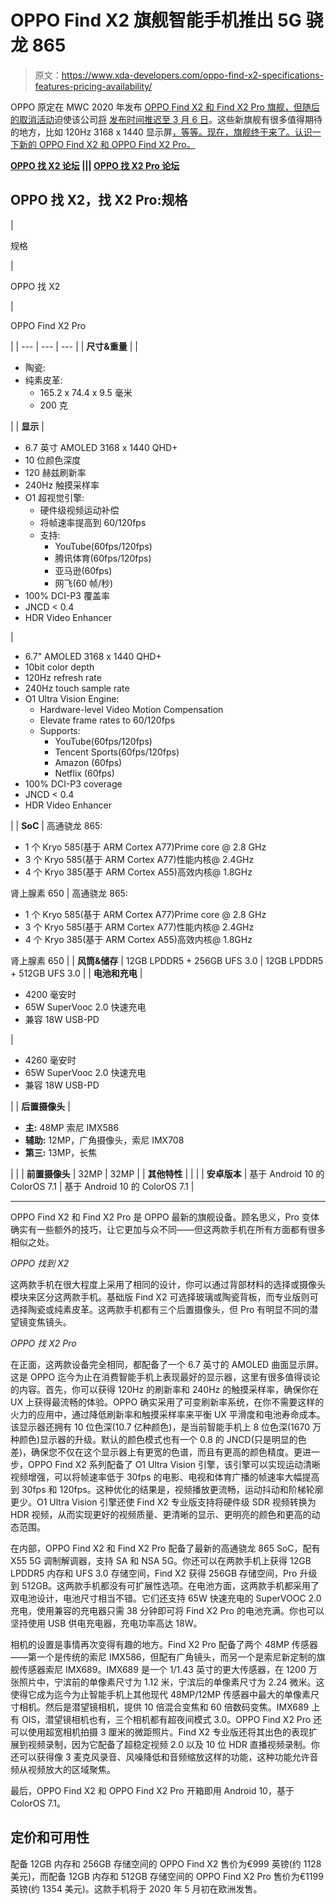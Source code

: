# OPPO Find X2 旗舰智能手机推出 5G 骁龙 865

> 原文：<https://www.xda-developers.com/oppo-find-x2-specifications-features-pricing-availability/>

OPPO 原定在 MWC 2020 年发布 [OPPO Find X2 和 Find X2 Pro 旗舰，但随后的](https://www.xda-developers.com/oppo-find-x2-sony-image-sensor-snapdragon-865/)[取消活动](https://www.xda-developers.com/mwc-2020-cancelled/)迫使该公司[将](https://www.xda-developers.com/oppo-find-x2-xiaomi-mi-10-realme-x50-pro-launch-changes/) [发布时间推迟至 3 月 6 日](https://www.xda-developers.com/oppo-find-x2-launch-march-6/)。这些新旗舰有很多值得期待的地方，比如 120Hz 3168 x 1440 显示屏[，等等。现在，旗舰终于来了。认识一下新的 OPPO Find X2 和 OPPO Find X2 Pro。](https://www.xda-developers.com/oppo-find-x2-support-120hz-refresh-rate-3k-resolution/)

**[OPPO 找 X2 论坛](https://forum.xda-developers.com/oppo-find-x2) ||| [OPPO 找 X2 Pro 论坛](https://forum.xda-developers.com/find-x2-pro)**

## OPPO 找 X2，找 X2 Pro:规格

| 

规格

 | 

OPPO 找 X2

 | 

OPPO Find X2 Pro

 |
| --- | --- | --- |
| **尺寸&重量** |  | 

*   陶瓷:
*   纯素皮革:
    *   165.2 x 74.4 x 9.5 毫米
    *   200 克

 |
| **显示** | 

*   6.7 英寸 AMOLED 3168 x 1440 QHD+
*   10 位颜色深度
*   120 赫兹刷新率
*   240Hz 触摸采样率
*   O1 超视觉引擎:
    *   硬件级视频运动补偿
    *   将帧速率提高到 60/120fps
    *   支持:
        *   YouTube(60fps/120fps)
        *   腾讯体育(60fps/120fps)
        *   亚马逊(60fps)
        *   网飞(60 帧/秒)
*   100% DCI-P3 覆盖率
*   JNCD < 0.4
*   HDR Video Enhancer

 | 

*   6.7" AMOLED 3168 x 1440 QHD+
*   10bit color depth
*   120Hz refresh rate
*   240Hz touch sample rate
*   O1 Ultra Vision Engine:
    *   Hardware-level Video Motion Compensation
    *   Elevate frame rates to 60/120fps
    *   Supports:
        *   YouTube(60fps/120fps)
        *   Tencent Sports(60fps/120fps)
        *   Amazon (60fps)
        *   Netflix (60fps)
*   100% DCI-P3 coverage
*   JNCD < 0.4
*   HDR Video Enhancer

 |
| **SoC** | 高通骁龙 865:

*   1 个 Kryo 585(基于 ARM Cortex A77)Prime core @ 2.8 GHz
*   3 个 Kryo 585(基于 ARM Cortex A77)性能内核@ 2.4GHz
*   4 个 Kryo 385(基于 ARM Cortex A55)高效内核@ 1.8GHz

肾上腺素 650 | 高通骁龙 865:

*   1 个 Kryo 585(基于 ARM Cortex A77)Prime core @ 2.8 GHz
*   3 个 Kryo 585(基于 ARM Cortex A77)性能内核@ 2.4GHz
*   4 个 Kryo 385(基于 ARM Cortex A55)高效内核@ 1.8GHz

肾上腺素 650 |
| **风筒&储存** | 12GB LPDDR5 + 256GB UFS 3.0 | 12GB LPDDR5 + 512GB UFS 3.0 |
| **电池和充电** | 

*   4200 毫安时
*   65W SuperVooc 2.0 快速充电
*   兼容 18W USB-PD

 | 

*   4260 毫安时
*   65W SuperVooc 2.0 快速充电
*   兼容 18W USB-PD

 |
| **后置摄像头** | 

*   **主:** 48MP 索尼 IMX586
*   **辅助:** 12MP，广角摄像头，索尼 IMX708
*   **第三:** 13MP，长焦

 |  |
| **前置摄像头** | 32MP | 32MP |
| **其他特性** |  |  |
| **安卓版本** | 基于 Android 10 的 ColorOS 7.1 | 基于 Android 10 的 ColorOS 7.1 |

* * *

OPPO Find X2 和 Find X2 Pro 是 OPPO 最新的旗舰设备。顾名思义，Pro 变体确实有一些额外的技巧，让它更加与众不同——但这两款手机在所有方面都有很多相似之处。

*OPPO 找到 X2*

这两款手机在很大程度上采用了相同的设计，你可以通过背部材料的选择或摄像头模块来区分这两款手机。基础版 Find X2 可选择玻璃或陶瓷背板，而专业版则可选择陶瓷或纯素皮革。这两款手机都有三个后置摄像头，但 Pro 有明显不同的潜望镜变焦镜头。

*OPPO 找 X2 Pro*

在正面，这两款设备完全相同，都配备了一个 6.7 英寸的 AMOLED 曲面显示屏。这是 OPPO 迄今为止在消费智能手机上表现最好的显示器，这里有很多值得谈论的内容。首先，你可以获得 120Hz 的刷新率和 240Hz 的触摸采样率，确保你在 UX 上获得最流畅的体验。OPPO 确实采用了可变刷新率系统，在你不需要这样的火力的应用中，通过降低刷新率和触摸采样率来平衡 UX 平滑度和电池寿命成本。该显示器还拥有 10 位色深(10.7 亿种颜色)，是当前智能手机上 8 位色深(1670 万种颜色)显示器的升级。默认的颜色模式也有一个 0.8 的 JNCD(只是明显的色差)，确保您不仅在这个显示器上有更宽的色谱，而且有更高的颜色精度。更进一步，OPPO Find X2 系列配备了 O1 Ultra Vision 引擎，该引擎可以实现运动清晰视频增强，可以将帧速率低于 30fps 的电影、电视和体育广播的帧速率大幅提高到 30fps 和 120fps。这种优化的结果是，视频播放更流畅，运动抖动和阶梯轮廓更少。O1 Ultra Vision 引擎还使 Find X2 专业版支持将硬件级 SDR 视频转换为 HDR 视频，从而实现更好的视频质量、更清晰的显示、更明亮的颜色和更高的动态范围。

在内部，OPPO Find X2 和 Find X2 Pro 配备了最新的高通骁龙 865 SoC，配有 X55 5G 调制解调器，支持 SA 和 NSA 5G。你还可以在两款手机上获得 12GB LPDDR5 内存和 UFS 3.0 存储空间，Find X2 获得 256GB 存储空间，Pro 升级到 512GB。这两款手机都没有可扩展性选项。在电池方面，这两款手机都采用了双电池设计，电池尺寸相当不错。它们还支持 65W 快速充电的 SuperVOOC 2.0 充电，使用兼容的充电器只需 38 分钟即可将 Find X2 Pro 的电池充满。你也可以坚持使用 USB 供电充电器，充电功率高达 18W。

相机的设置是事情再次变得有趣的地方。Find X2 Pro 配备了两个 48MP 传感器——第一个是传统的索尼 IMX586，但配有广角镜头，而另一个是索尼新定制的旗舰传感器索尼 IMX689。IMX689 是一个 1/1.43 英寸的更大传感器，在 1200 万张照片中，宁滨前的单像素尺寸为 1.12 米，宁滨后的单像素尺寸为 2.24 微米。这使得它成为迄今为止智能手机上其他现代 48MP/12MP 传感器中最大的单像素尺寸相机。然后是潜望镜相机，提供 10 倍混合变焦和 60 倍数码变焦。IMX689 上有 OIS，潜望镜相机也有，三个相机都有超夜间模式 3.0。OPPO Find X2 Pro 还可以使用超宽相机拍摄 3 厘米的微距照片。Find X2 专业版还将其出色的表现扩展到视频录制，因为它配备了超稳定视频 2.0 以及 10 位 HDR 直播视频录制。你还可以获得像 3 麦克风录音、风噪降低和音频缩放这样的功能，这种功能允许音频从视频放大的区域聚焦。

最后，OPPO Find X2 和 OPPO Find X2 Pro 开箱即用 Android 10，基于 ColorOS 7.1。

## 定价和可用性

配备 12GB 内存和 256GB 存储空间的 OPPO Find X2 售价为€999 英镑(约 1128 美元)，而配备 12GB 内存和 512GB 存储空间的 OPPO Find X2 Pro 售价为€1199 英镑(约 1354 美元)。这款手机将于 2020 年 5 月初在欧洲发售。